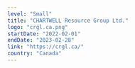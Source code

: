 ```yaml
---
level: "Small"
title: "CHARTWELL Resource Group Ltd."
logo: "crgl.ca.png"
startDate: "2022-02-01"
endDate: "2023-02-28"
link: "https://crgl.ca/"
country: "Canada"
---
```


